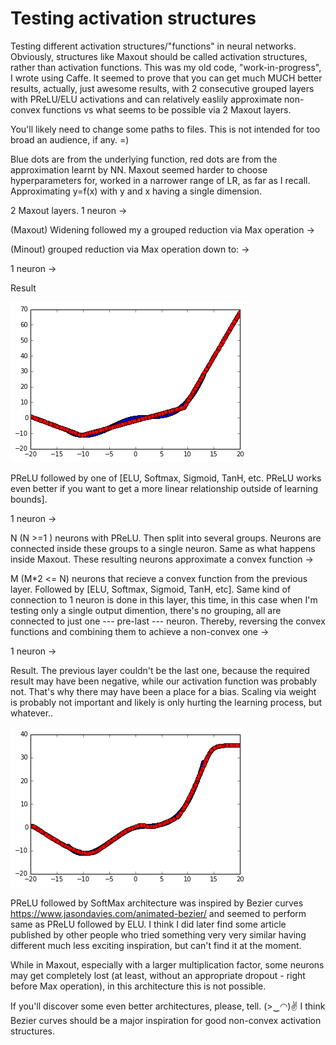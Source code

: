 # Testing activation structures
Testing different activation structures/"functions" in neural networks. Obviously, structures like Maxout should be called activation structures, rather than activation functions. This was my old code, "work-in-progress", I wrote using Caffe. It seemed to prove that you can get much MUCH better results, actually, just awesome results, with 2 consecutive grouped layers with PReLU/ELU activations and can relatively easlily approximate non-convex functions vs what seems to be possible via 2 Maxout layers.

You'll likely need to change some paths to files. This is not intended for too broad an audience, if any. =)

Blue dots are from the underlying function, red dots are from the approximation learnt by NN. Maxout seemed harder to choose hyperparameters for, worked in a narrower range of LR, as far as I recall. Approximating y=f(x) with y and x having a single dimension.


2 Maxout layers. 1 neuron ->

(Maxout) Widening followed my a grouped reduction via Max operation ->

(Minout) grouped reduction via Max operation down to: ->

1 neuron ->

Result

![2 maxout layers](2-maxout.png)



PReLU followed by one of [ELU, Softmax, Sigmoid, TanH, etc. PReLU works even better if you want to get a more linear relationship outside of learning bounds].

1 neuron ->

N  (N >=1 )  neurons with PReLU. Then split into several groups. Neurons are connected inside these groups to a single neuron. Same as what happens inside Maxout. These resulting neurons approximate a convex function ->

M  (M*2 <= N)  neurons that recieve a convex function from the previous layer. Followed by [ELU, Softmax, Sigmoid, TanH, etc]. Same kind of connection to 1 neuron is done in this layer, this time, in this case when I'm testing only a single output dimention, there's no grouping, all are connected to just one --- pre-last --- neuron. Thereby, reversing the convex functions and combining them to achieve a non-convex one ->

1 neuron ->

Result. The previous layer couldn't be the last one, because the required result may have been negative, while our activation function was probably not. That's why there may have been a place for a bias. Scaling via weight is probably not important and likely is only hurting the learning process, but whatever..

![PReLU followed by ELU, or Softmax](bezier-pyramid.png)




PReLU followed by SoftMax architecture was inspired by Bezier curves https://www.jasondavies.com/animated-bezier/ and seemed to perform same as PReLU followed by ELU. I think I did later find some article published by other people who tried something very very similar having different much less exciting inspiration, but can't find it at the moment.

While in Maxout, especially with a larger multiplication factor, some neurons may get completely lost (at least, without an appropriate dropout - right before Max operation), in this architecture this is not possible.

If you'll discover some even better architectures, please, tell. (>‿◠)✌ I think Bezier curves should be a major inspiration for good non-convex activation structures.
